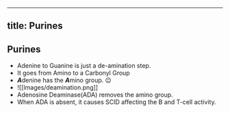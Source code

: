 
---
title: Purines
---

## Purines
+ Adenine to Guanine is just a de-amination step.  
+ It goes from Amino to a Carbonyl Group
+ ***A***denine has the ***A***mino group. 😉
+ ![[Images/deamination.png]]
+ Adenosine Deaminase(ADA) removes the amino group.
+ When ADA is absent, it causes SCID affecting the B and T-cell activity.